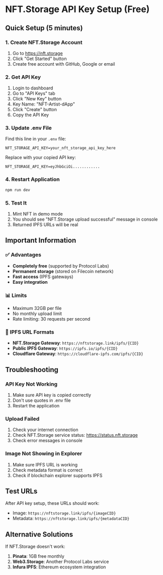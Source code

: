 # NFT.Storage API Key Setup (Free)

## Quick Setup (5 minutes)

### 1. Create NFT.Storage Account
1. Go to https://nft.storage
2. Click "Get Started" button
3. Create free account with GitHub, Google or email

### 2. Get API Key
1. Login to dashboard
2. Go to "API Keys" tab
3. Click "New Key" button
4. Key Name: "NFT-Artist-dApp"
5. Click "Create" button
6. Copy the API Key

### 3. Update .env File
Find this line in your `.env` file:
```
NFT_STORAGE_API_KEY=your_nft_storage_api_key_here
```

Replace with your copied API key:
```
NFT_STORAGE_API_KEY=eyJhbGciOi............
```

### 4. Restart Application
```bash
npm run dev
```

### 5. Test It
1. Mint NFT in demo mode
2. You should see "NFT.Storage upload successful" message in console
3. Returned IPFS URLs will be real

## Important Information

### ✅ Advantages
- **Completely free** (supported by Protocol Labs)
- **Permanent storage** (stored on Filecoin network)
- **Fast access** (IPFS gateways)
- **Easy integration**

### 📊 Limits
- Maximum 32GB per file
- No monthly upload limit
- Rate limiting: 30 requests per second

### 🔗 IPFS URL Formats
- **NFT.Storage Gateway**: `https://nftstorage.link/ipfs/{CID}`
- **Public IPFS Gateway**: `https://ipfs.io/ipfs/{CID}`
- **Cloudflare Gateway**: `https://cloudflare-ipfs.com/ipfs/{CID}`

## Troubleshooting

### API Key Not Working
1. Make sure API key is copied correctly
2. Don't use quotes in .env file
3. Restart the application

### Upload Failed
1. Check your internet connection
2. Check NFT.Storage service status: https://status.nft.storage
3. Check error messages in console

### Image Not Showing in Explorer
1. Make sure IPFS URL is working
2. Check metadata format is correct
3. Check if blockchain explorer supports IPFS

## Test URLs
After API key setup, these URLs should work:
- Image: `https://nftstorage.link/ipfs/{imageCID}`
- Metadata: `https://nftstorage.link/ipfs/{metadataCID}`

## Alternative Solutions
If NFT.Storage doesn't work:
1. **Pinata**: 1GB free monthly
2. **Web3.Storage**: Another Protocol Labs service
3. **Infura IPFS**: Ethereum ecosystem integration
